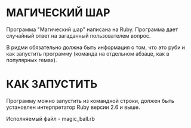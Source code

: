# МАГИЧЕСКИЙ ШАР

Программа "Магический шар" написана на Ruby. Программа дает случайный ответ на загаданный пользователем вопрос.

В ридми обязательно должна быть информация о том, что это руби и как запустить программу (команда на отдельном абзаце, как в популярных гемах).

# КАК ЗАПУСТИТЬ

Программу можно запустить из командной строки, должен быть установлен интерпретатор Ruby версии 2.6 и выше.

Исполняемый файл - magic_ball.rb
